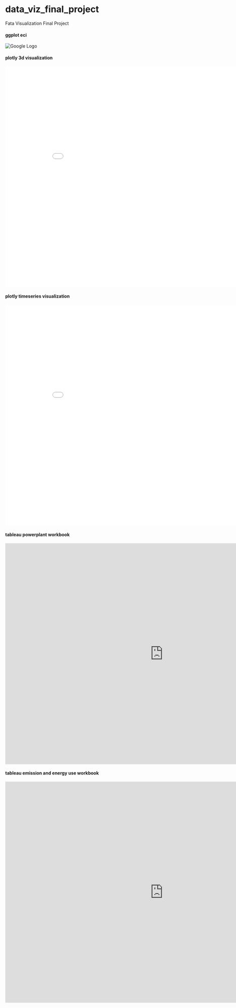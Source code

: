 # data_viz_final_project
Fata Visualization Final Project

#### ggplot eci
<img src="http://drive.google.com/uc?export=view&id=1A-XKlkMlTdzBs4l95LCGFYrE6XItVWyb" alt="Google Logo">

#### plotly 3d visualization
<iframe width="900" height="700" frameborder="0" scrolling="no" src="//plot.ly/~xiaoyayue/3.embed"></iframe>

#### plotly timeseries visualization
<iframe width="900" height="700" frameborder="0" scrolling="no" src="//plot.ly/~xiaoyayue/5.embed"></iframe>

#### tableau powerplant workbook 

<iframe seamless frameborder="0"
src="https://public.tableau.com/views/World_Power_Plants_Overview_updated/Dashboard?:embed=yes&:display_count=yes&:showVizHome=no" width = '1000' height = '700' scrolling='yes' ></iframe>

#### tableau emission and energy use workbook

<iframe seamless frameborder="0"
src="https://public.tableau.com/views/energy_emission_eci_updated/Dashboard1?:embed=yes&:display_count=yes&:showVizHome=no" width = '1000' height = '700' scrolling='yes' ></iframe>
